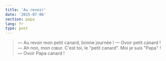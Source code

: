 ```yaml
---
title: 'Au revoir'
date: '2015-07-06'
section: papa
lang: fr
type: post
---
```


> — Au revoir mon petit canard, bonne journée !
> — Ovoir petit canard !
> — Ah non, mon cœur. C'est toi, le "petit canard". Moi je suis "Papa" !
> — Ovoir Papa canard !

